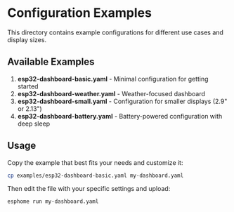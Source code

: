 # Configuration Examples

This directory contains example configurations for different use cases and display sizes.

## Available Examples

1. **esp32-dashboard-basic.yaml** - Minimal configuration for getting started
2. **esp32-dashboard-weather.yaml** - Weather-focused dashboard
3. **esp32-dashboard-small.yaml** - Configuration for smaller displays (2.9" or 2.13")
4. **esp32-dashboard-battery.yaml** - Battery-powered configuration with deep sleep

## Usage

Copy the example that best fits your needs and customize it:

```bash
cp examples/esp32-dashboard-basic.yaml my-dashboard.yaml
```

Then edit the file with your specific settings and upload:

```bash
esphome run my-dashboard.yaml
```
